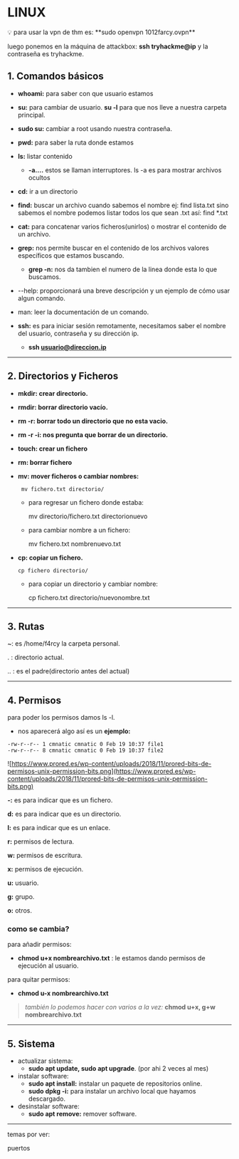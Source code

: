 # LINUX

<aside>
💡 para usar la vpn de thm es: **sudo openvpn 1012farcy.ovpn**

 luego ponemos en la máquina de attackbox: **ssh tryhackme@ip** y la contraseña es tryhackme.

</aside>

## 1. Comandos básicos

- **whoami:** para saber con que usuario estamos
- **********su:********** para cambiar de usuario. **su -l** para que nos lleve a nuestra carpeta principal.
- ********************************************************************************************************sudo su:******************************************************************************************************** cambiar a root usando nuestra contraseña.
- **pwd:** para saber la ruta donde estamos
- **ls:** listar contenido
    - **-a….** estos se llaman interruptores. ls -a es para mostrar archivos ocultos
- **cd:** ir a un directorio
- ************************find:************************ buscar un archivo cuando sabemos el nombre ej: find lista.txt sino sabemos el nombre podemos listar todos los que sean .txt así: find *.txt
- **cat:** para concatenar varios ficheros(unirlos) o mostrar el contenido de un archivo.
- **************grep:************** nos permite buscar en el contenido de los archivos valores específicos que estamos buscando.
    - **grep -n:** nos da tambien el numero de la linea donde esta lo que buscamos.
- --help: proporcionará una breve descripción y un ejemplo de cómo usar algun comando.
- man: leer la documentación de un comando.

- **ssh:** es para iniciar sesión remotamente, necesitamos saber el nombre del usuario, contraseña y su dirección ip.
    - **ssh usuario@direccion.ip**

---

## 2. Directorios y Ficheros

- **mkdir: crear directorio.**
- **rmdir: borrar directorio vacío.**
- **rm -r: borrar todo un directorio que no esta vacio.**
- **rm -r -i: nos pregunta que borrar de un directorio.**
- **touch: crear un fichero**
- **rm: borrar fichero**
- **mv: mover ficheros o cambiar nombres:**
    
       mv fichero.txt directorio/
    
    - para regresar un fichero donde estaba:
        
        mv directorio/fichero.txt directorionuevo
        
    - para cambiar nombre a un fichero:
        
        mv fichero.txt nombrenuevo.txt
        
- **cp: copiar un fichero.**
    
      cp fichero directorio/
    
    - para copiar un directorio y cambiar nombre:
        
        cp fichero.txt directorio/nuevonombre.txt
        

---

## 3. Rutas

~: es /home/f4rcy la carpeta personal.

. :  directorio actual.

.. :  es el padre(directorio antes del actual)

---

## 4. Permisos

para poder los permisos damos ls -l.

- nos aparecerá algo así es un ****************ejemplo:****************

```
-rw-r--r-- 1 cmnatic cmnatic 0 Feb 19 10:37 file1
-rw-r--r-- 8 cmnatic cmnatic 0 Feb 19 10:37 file2
```

![https://www.prored.es/wp-content/uploads/2018/11/prored-bits-de-permisos-unix-permission-bits.png](https://www.prored.es/wp-content/uploads/2018/11/prored-bits-de-permisos-unix-permission-bits.png)

**-:** es para indicar que es un fichero.

**d:** es para indicar que es un directorio.

**l:** es para indicar que es un enlace.

**r:** permisos de lectura.

**w:** permisos de escritura.

**x:** permisos de ejecución.

**u:** usuario.

**g:** grupo.

**o:** otros.

### **como se cambia?**

para añadir permisos:

- **chmod u+x nombrearchivo.txt** : le estamos dando permisos de ejecución al usuario.

para quitar permisos:

- **********************************************************chmod u-x nombrearchivo.txt**********************************************************

> *también lo podemos hacer con varios a la vez:* **chmod u+x, g+w nombrearchivo.txt**

---

## 5. Sistema

- actualizar sistema:
    - **sudo apt update, sudo apt upgrade**. (por ahi 2 veces al mes)
- instalar software:
    - **sudo apt install:** instalar un paquete de repositorios online.
    - **sudo dpkg -i:** para instalar un archivo local que hayamos descargado.
- desinstalar software:
    - **sudo apt remove:** remover software.

---

temas por ver:

puertos
